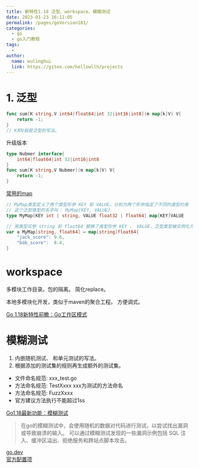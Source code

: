 ```yaml
---
title: 新特性1.18 泛型、workspace、模糊测试
date: 2023-01-23 16:11:05
permalink: /pages/goVersion181/
categories:
  - go
  - go入门教程
tags:
  - 
author: 
  name: wulinghui
  link: https://gitee.com/hellowllh/projects
---
```


# 1. 泛型

```go
func sum[K string,V int64|float64|int 32|int16|int8](m map[k]V) V{
	return -1;	
}
// K和V就是泛型的写法。

```

升级版本
```go
type Nubmer interface{
	int64|float64|int 32|int16|int8
}
func sum[K string,V Nubmer](m map[k]V) V{
	return -1;	
}

```

[常用的map](https://segmentfault.com/a/1190000041634906)
```go
// MyMap类型定义了两个类型形参 KEY 和 VALUE。分别为两个形参指定了不同的类型约束
// 这个泛型类型的名字叫： MyMap[KEY, VALUE]
type MyMap[KEY int | string, VALUE float32 | float64] map[KEY]VALUE  

// 用类型实参 string 和 flaot64 替换了类型形参 KEY 、 VALUE，泛型类型被实例化为具体的类型：MyMap[string, float64]
var a MyMap[string, float64] = map[string]float64{
    "jack_score": 9.6,
    "bob_score":  8.4,
}
```

# workspace
多模块工作目录。包的隔离。 简化replace。

本地多模块化开发，类似于maven的聚合工程。  方便调式。

[Go 1.18新特性前瞻：Go工作区模式](https://zhuanlan.zhihu.com/p/432763448)

# 模糊测试


1. 内嵌随机测试、 和单元测试的写法。 
2. 根据添加的测试集的规则再生成额外的测试集。

- 文件命名规范: xxx_test.go  
- 方法命名规范: TestXxxx  xxx为测试的方法命名
- 方法命名规范: FuzzXxxx  
- 官方建议方法执行不能超过1ss


[Go1.18最新功能：模糊测试](https://zhuanlan.zhihu.com/p/461246827) 
> 在go的模糊测试中，会使用随机的数据对代码进行测试，以尝试找出漏洞或导致崩溃的输入。
> 可以通过模糊测试发现的一些漏洞示例包括 SQL 注入、缓冲区溢出、拒绝服务和跨站点脚本攻击。


[go.dev](https://go.dev/doc/tutorial/fuzz)   
[官方配置项](https://go.dev/doc/fuzz)



